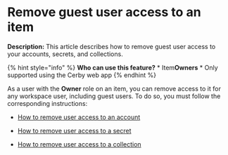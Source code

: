 # Remove guest user access to an item

**Description:** This article describes how to remove guest user access to your accounts, secrets, and collections.

{% hint style="info" %} **Who can use this feature?** * Item**Owners** * Only
supported using the Cerby web app {% endhint %}

As a user with the **Owner** role on an item, you can remove access to it for
any workspace user, including guest users. To do so, you must follow the
corresponding instructions:

  * [How to remove user access to an account](https://help.cerby.com/en/articles/8432312-how-to-remove-user-access-to-your-accounts)

  * [How to remove user access to a secret](https://help.cerby.com/en/articles/7216784-how-to-use-secrets#h_fafa9b3bae)

  * [How to remove user access to a collection](https://help.cerby.com/en/articles/8432313-how-to-remove-user-access-to-your-collections)

